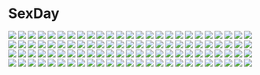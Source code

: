 # SexDay
![](https://konachan.com/image/e7fffb35bf9528a2ccfcd349ce6df151/Konachan.com%20-%20258634%20blue_eyes%20blush%20bra%20breasts%20cleavage%20drink%20gloves%20hat%20navel%20original%20ponytail%20red_hair%20rope%20shorts%20suikakitsu_shiro%20underwear%20xia_you_qing.jpg)
![](https://konachan.com/jpeg/032786af9a1080c9a83eaab717f39f7a/Konachan.com%20-%20225050%20bikini%20breasts%20cleavage%20clouds%20cyancapsule%20green_eyes%20gun%20navel%20overwatch%20pink_hair%20scar%20short_hair%20signed%20sky%20swimsuit%20tattoo%20water%20weapon%20zarya.jpg)
![](https://konachan.com/jpeg/2c8c3f2bc276185ab918184c52c8ce02/Konachan.com%20-%20162881%20black_hair%20blush%20breasts%20cleavage%20dengeki_moeoh%20kagome%20long_hair%20original%20ponytail%20see_through%20water%20wet.jpg)
![](https://konachan.com/image/d06931aec4fb1fc509dcd70a16a6e23e/Konachan.com%20-%205178%20haibane_renmei%20kuu.jpg)
![](https://konachan.com/image/01e15113d424a77a4e7f84dd9cd53bf9/Konachan.com%20-%20261595%20anthropomorphism%20black_hair%20blush%20braids%20breast_grab%20breasts%20brown_eyes%20dark_skin%20green_eyes%20kusaka_souji%20navel%20nipples%20nude%20short_hair%20water.jpg)
![](https://konachan.com/image/ab4bf510d4788f559121761ad001ce74/Konachan.com%20-%2073624%20blush%20carnelian%20fujita_nodoka%20headphones%20para-sol%20yatabe_miu%20yatabe_noa.jpg)
![](https://konachan.com/image/a008b7a3a9ea7fa8b01d15bef2be034e/Konachan.com%20-%2082609%20caffein%20hatsune_miku%20thighhighs%20tie%20twintails%20vocaloid%20white.jpg)
![](https://konachan.com/image/0c79565874994d9ed29eeb27ed18cabc/Konachan.com%20-%20217426%20bicycle%20black_hair%20cropped%20flowers%20grass%20kneehighs%20landscape%20original%20scenic%20school_uniform%20sho_%28shoichi-kokubun%29%20skirt%20water.jpg)
![](https://konachan.com/image/b580f6f59fbf884fd7cd7963111a70ff/Konachan.com%20-%2053228%20blonde_hair%20blue_eyes%20breasts%20doumyouji_sakura_%28volume7%29%20fue%20long_hair%20nipples%20open_shirt%20pussy%20rococoworks%20spread_legs%20uncensored%20volume7.jpg)
![](https://konachan.com/image/cf1fe3bb3fdf42de006a88bc0a5c674e/Konachan.com%20-%20126770%20black_hair%20breasts%20calendar%20cleavage%20japanese_clothes%20long_hair%20miko%20nopan%20open_shirt%20yuuki_hagure%20zoom_layer.jpg)
![](https://konachan.com/image/8901f714b8a22c586f9a44a0ecf042f9/Konachan.com%20-%20136143%20black_hair%20blue_hair%20brook%20cigarette%20franky%20group%20gun%20hat%20necklace%20one_piece%20pirate%20sagatsune%20sanji%20skull%20smoking%20sunglasses%20sword%20usopp%20weapon.jpg)
![](https://konachan.com/jpeg/9f571f751aca08499338381bc3c5cc72/Konachan.com%20-%20284201%20blue_eyes%20blush%20bra%20breasts%20brown_hair%20long_hair%20nebu_soku%20original%20panties%20pantyhose%20ponytail%20school_uniform%20signed%20skirt%20skirt_lift%20underwear.jpg)
![](https://konachan.com/jpeg/da33057d28aace217522cc0f7b38b212/Konachan.com%20-%20250678%20bandage%20black_hair%20breasts%20cleavage%20dark_skin%20elbow_gloves%20gloves%20green_eyes%20headdress%20long_hair%20panties%20shinno_arts%20thighhighs%20underwear%20white.jpg)
![](https://konachan.com/jpeg/0902fd0e8fabb9485ff82dadcfbadd04/Konachan.com%20-%20209492%20bisonbison%20blue_eyes%20blue_hair%20boots%20gloves%20goggles%20long_hair%20pantyhose%20petals%20pink_eyes%20pink_hair%20sakura_miku%20skirt%20twintails%20vocaloid%20wink%20yuki_miku.jpg)
![](https://konachan.com/image/ed5838bae19338966389493a35de36dd/Konachan.com%20-%20221093%20aqua_eyes%20blonde_hair%20blush%20breasts%20choker%20cleavage%20escu%3Ade%20feathers%20karen_uruputasu%20kusunoki_goya%20long_hair%20ribbons%20thighhighs%20wings%20wristwear.jpg)
![](https://konachan.com/image/964480fd13a11068702258d3b115e5f9/Konachan.com%20-%20289516%20barefoot%20black_hair%20blush%20drink%20flowers%20green_eyes%20japanese_clothes%20kimono%20long_hair%20miyabi_akino%20original%20sake%20signed.jpg)
![](https://konachan.com/image/1ce7d00f63b01aba95be4cf61ac415fa/Konachan.com%20-%20252024%20brown_hair%20flowers%20green_eyes%20headband%20lolita_fashion%20long_hair%20purple_eyes%20purple_hair%20red_hair%20sha%20short_hair%20thighhighs%20toujou_nozomi.jpg)
![](https://konachan.com/image/d6398ca395eab8ac4dfa2ec0c96d8e04/Konachan.com%20-%20124404%20animal%20bell%20blush%20bow%20brown_hair%20cat%20ibaramori_koyoi%20logo%20loli%20red_eyes%20school_uniform%20short_hair%20skirt%20sleeping%20tagme_%28artist%29%20thighhighs.jpg)
![](https://konachan.com/image/58d8b125e3edb0d4af31214192381763/Konachan.com%20-%20145020%20akaza_akari%20funami_yui%20furutani_himawari%20ikeda_chitose%20ikeda_chizuru%20oomuro_sakurako%20sugiura_ayano%20toshinou_kyouko%20yoshikawa_chinatsu%20yuru_yuri.jpg)
![](https://konachan.com/jpeg/e3f9c2ded0260ecb8c79a55713ada7e7/Konachan.com%20-%20280681%20aliasing%20blonde_hair%20blush%20game_cg%20gradient%20hug%20kadomi_ibarako%20male%20panties%20school_uniform%20short_hair%20skirt%20skirt_lift%20spiral%21%21%20underwear.jpg)
![](https://konachan.com/jpeg/e2b541b58aa18ef3535d105fc9cd7230/Konachan.com%20-%20144286%20accel_world%20arita_haruyuki%20black_hair%20blush%20brown_eyes%20butterfly%20elbow_gloves%20gloves%20izumi_kikaku%20kuro_yuki_hime%20school_uniform%20wings%20wink.jpg)
![](https://konachan.com/jpeg/8cd06ed9f6db63552fced5d54af44a57/Konachan.com%20-%20275242%20all_male%20animal_ears%20bed%20black_hair%20blush%20collar%20hoodie%20ittla%20long_hair%20male%20original%20panties%20ponytail%20red_eyes%20socks%20tail%20trap%20underwear.jpg)
![](https://konachan.com/jpeg/0c102ec56e1312ba9f66a768b6bed37b/Konachan.com%20-%20107382%20blonde_hair%20blush%20kagamine_rin%20loli%20no_bra%20panties%20stars%20underboob%20underwear%20vocaloid.jpg)
![](https://konachan.com/image/38ff2d3f7ebec3ff07957c202f9f7ccc/Konachan.com%20-%2013601%20doll%20goth-loli%20lolita_fashion%20rozen_maiden%20suigintou.jpg)
![](https://konachan.com/image/c99afa62042630eab07e6bc603d6c20d/Konachan.com%20-%2057869%20bakemonogatari%20monogatari_%28series%29%20senjougahara_hitagi%20thighhighs%20vector%20white.jpg)
![](https://konachan.com/image/659c170cea3db5f275d6c72a53830015/Konachan.com%20-%20169926%202girls%20animal%20bird%20fish%20hebitsukai%20original%20polychromatic%20short_hair%20teddy_bear.jpg)
![](https://konachan.com/jpeg/a13fe4d08b954d6ff829a7f7591d6e6b/Konachan.com%20-%2019639%20akari%20close%20hikari%20kono_minikuku_mo_utsukushii_sekai.jpg)
![](https://konachan.com/image/68b7b520f08a7a2c1dea5354f4f30b74/Konachan.com%20-%2051361%20animal%20braids%20cat%20dress%20glasses%20hat%20hoodie%20kneehighs%20long_hair%20mitsudomoe%20miyashita%20phone%20red_eyes%20red_hair%20shorts%20skirt%20stockings%20tie%20twintails.jpg)
![](https://konachan.com/jpeg/6f2efc5d933016442f27c786a2208163/Konachan.com%20-%20291257%20blush%20bow%20kurou_%28quadruple_zero%29%20long_hair%20original%20purple_hair%20red_eyes%20skirt%20thighhighs.jpg)
![](https://konachan.com/image/9ddf732da252b02aad60298d768b284d/Konachan.com%20-%2040672%202girls%20ass%20blonde_hair%20breasts%20brown_eyes%20candy_boy%20long_hair%20necklace%20nipples%20nude%20purple_hair%20ribbons%20sakurai_yukino%20short_hair%20thighhighs%20white.jpg)
![](https://konachan.com/image/453e175deb81c1c8b90b459f107b3dbd/Konachan.com%20-%20167207%20aqua_eyes%20aqua_hair%20blush%20chibi%20hatsune_miku%20kyouda_suzuka%20long_hair%20skirt%20tattoo%20thighhighs%20twintails%20vocaloid.jpg)
![](https://konachan.com/jpeg/a68c463231c529eb4229d1d6924be148/Konachan.com%20-%20307082%20arknights%20barefoot%20bath%20bathtub%20black_hair%20blue_eyes%20drink%20halo%20long_hair%20navel%20panties%20red_eyes%20red_hair%20short_hair%20thighhighs%20towel%20underwear%20wings.jpg)
![](https://konachan.com/image/fde2ce913d1965fea06be23796e70e1f/Konachan.com%20-%20187686%20aqua_eyes%20aqua_hair%20hatsune_miku%20headphones%20jpeg_artifacts%20kklaji008%20long_hair%20thighhighs%20tie%20underwater%20vocaloid%20water.jpg)
![](https://konachan.com/image/370657c18fd99fec7ced70d0df4a09f1/Konachan.com%20-%20261867%20aqua_hair%20bow%20hat%20hinanawi_tenshi%20long_hair%20rin_falcon%20skirt%20sword%20thighhighs%20touhou%20weapon.jpg)
![](https://konachan.com/jpeg/1ecdcdf3c51f885c7c1e62301aea253e/Konachan.com%20-%20268302%20aqua_eyes%20blonde_hair%20blush%20breasts%20hapymaher%20koku%20long_hair%20nipples%20nopan%20penis%20purple_software%20pussy%20school_uniform%20sex%20spread_legs%20uncensored%20wet.jpg)
![](https://konachan.com/jpeg/b60c7567182ad88deb6f74015ddc7df7/Konachan.com%20-%20302396%20arknights%20bra%20building%20ch%27en_%28arknights%29%20city%20horns%20navel%20panties%20purple_hair%20red_eyes%20sword%20tail%20underwear%20weapon%20zuosi_zhichu.jpg)
![](https://konachan.com/jpeg/717bd00d0c159416733875d98ecabee4/Konachan.com%20-%20204311%20beach%20bikini%20breast_hold%20breasts%20brown_eyes%20brown_hair%20cleavage%20ensemble_%28company%29%20game_cg%20kichi_hyuuma%20navel%20shinomori_kazuha%20swimsuit%20water.jpg)
![](https://konachan.com/image/79f93f9053f0e2efa0b3dfdeec583a26/Konachan.com%20-%20158098%202girls%20dress%20green_eyes%20green_hair%20hat%20headband%20heart%20komeiji_koishi%20komeiji_satori%20maz_%28fanxuying%29%20purple_eyes%20purple_hair%20short_hair%20touhou.jpg)
![](https://konachan.com/image/8841e217fb5a7419241babd2e71cd6ab/Konachan.com%20-%20246850%20blonde_hair%20boots%20bow%20catgirl%20doggirl%20gloves%20goggles%20ichii_yui%20long_hair%20okayparium%20pink_hair%20short_hair%20shorts%20stairs%20tail%20thighhighs%20yuyushiki.jpg)
![](https://konachan.com/image/be218e2bf525cbf6a9528c86bd110b82/Konachan.com%20-%20296429%20black_hair%20blush%20brown_eyes%20censored%20fellatio%20handjob%20long_hair%20original%20penis%20pubic_hair%20shikuta_maru.jpg)
![](https://konachan.com/jpeg/9d192d8e5a980b0ddc658fc21c643066/Konachan.com%20-%20120226%20gabrielle%20game_cg%20izuna_zanshinken%20neon_dragulescu_buzau%20ribbons.jpg)
![](https://konachan.com/image/943f596a977e53c306846d7397f150c8/Konachan.com%20-%2096762%20blonde_hair%20dress%20gosick%20hattori_%28junoct2000%29%20long_hair%20victorique_de_broix.jpg)
![](https://konachan.com/jpeg/857a87e76a18f1f5d0336abbad6c796e/Konachan.com%20-%20118542%20black_hair%20blue_eyes%20bow%20game_cg%20grass%20japanese_clothes%20koiiro_soramoyou%20lucie%20miki_machiko%20miko%20tree.jpg)
![](https://konachan.com/image/0eab39b29a7803c3c3944dd5cd5ad5d2/Konachan.com%20-%20160016%20clouds%20dress%20flowers%20leaves%20long_hair%20megurine_luka%20pink_hair%20sky%20summer_dress%20tottsuan%20vocaloid.jpg)
![](https://konachan.com/image/cfd156a45f4dd06be96d1930ddbc4b3a/Konachan.com%20-%2038682%20bikini%20mitsumi_misato%20swimsuit%20tagme.jpg)
![](https://konachan.com/image/467d91bd74fde44b69f714ba212c43b2/Konachan.com%20-%20219642%20breasts%20cleavage%20collar%20magic%20original%20pixiv_fantasia%20purple_eyes%20skirt%20swd3e2%20thighhighs%20watermark.jpg)
![](https://konachan.com/jpeg/cce92d5936b267e002e670b70f386bf0/Konachan.com%20-%20224848%20headdress%20long_hair%20nanomortis%20original%20polychromatic%20sword%20weapon%20white_hair.jpg)
![](https://konachan.com/image/c38ab7645d1bfdc0acb954477cfe0671/Konachan.com%20-%20266671%20annin_doufu%20breasts%20idolmaster%20idolmaster_cinderella_girls%20kanzaki_ranko%20nipples%20nude%20pussy%20spread_legs%20third-party_edit%20uncensored.jpg)
![](https://konachan.com/image/9833f55b0ccd2b7c6c7fedc0f7035fe6/Konachan.com%20-%20136824%20animal_ears%20catgirl%20chibi%20crying%20food%20hazuki_ruu%20kaenbyou_rin%20komeiji_koishi%20komeiji_satori%20reiuji_utsuho%20touhou.jpg)
![](https://konachan.com/image/0c06e16db60fda2a8b015cc8ac85bcf2/Konachan.com%20-%2022927%20chrono_crusade%20pointed_ears.jpg)
![](https://konachan.com/image/2ab378c4d3336b76a87c0593b684e440/Konachan.com%20-%20190887%20blonde_hair%20dress%20dungeon_and_fighter%20female_mage_%28dnf%29%20hc%20horns%20kneehighs%20long_hair%20pointed_ears%20spear%20weapon%20yellow_eyes.jpg)
![](https://konachan.com/image/d8561f25a373827a6cedadd209bc2a3a/Konachan.com%20-%20104655%20flandre_scarlet%20hal_%28haruna%29%20touhou%20vampire.jpg)
![](https://konachan.com/image/c8b8382a9e8ab182ec131952e969ab4e/Konachan.com%20-%20102161%20aki_%28suterii%29%20blue_eyes%20blush%20breasts%20gray_hair%20nipples%20nude%20original%20ponytail%20sex%20suterii.jpg)
![](https://konachan.com/jpeg/14f4cfa1bdac31e91878b4d46e8345ea/Konachan.com%20-%20149981%20anmi%20blue_eyes%20blush%20long_hair%20no_bra%20pink_hair%20tagme.jpg)
![](https://konachan.com/image/554f503c777b82520e12f56af4070c3d/Konachan.com%20-%20171500%20hatsune_miku%20tell_your_world_%28vocaloid%29%20vocaloid%20watermark.jpg)
![](https://konachan.com/jpeg/c8d0a4210d1fe5ea386249d42c82c620/Konachan.com%20-%20257857%20black_hair%20bra%20breasts%20cleavage%20couch%20long_hair%20navel%20panties%20red_eyes%20scan%20shirt_lift%20underwear%20undressing%20yuran.jpg)
![](https://konachan.com/image/39e0e5ac2d646f03eee6508fef282e6f/Konachan.com%20-%20168614%20akibakeisena%20building%20clouds%20landscape%20nobody%20original%20scenic%20sky.jpg)
![](https://konachan.com/image/34b4548c2c16292904d1191d43292c36/Konachan.com%20-%20195953%20anthropomorphism%20aqua_eyes%20blonde_hair%20dark_skin%20gin00%20kantai_collection%20long_hair%20ro-500_%28kancolle%29%20swim_ring%20swimsuit.jpg)
![](https://konachan.com/jpeg/d2f46c58ee4d7d2128ae3d8134ec834f/Konachan.com%20-%20254042%20annin_doufu%20boots%20brown_hair%20dress%20fire%20gloves%20idolmaster%20idolmaster_cinderella_girls%20koseki_reina%20long_hair%20twintails%20wand%20wristwear.jpg)
![](https://konachan.com/jpeg/5033bd4073b42b828106b28a89537c65/Konachan.com%20-%20256637%20akaza%20blue_hair%20bra%20game_cg%20gym_uniform%20henshin_3%20may-be_soft%20nakada_shiina%20see_through%20underwear%20water%20wet.jpg)
![](https://konachan.com/image/a720369a2f4e3d6bfcc0fca04bfb3ee8/Konachan.com%20-%2087247%20aizawa_hikaru%20breasts%20halloween%20microsoft%20nipples%20nude%20os-tan%20takano_kazumi%20thighhighs%20zoom_layer.jpg)
![](https://konachan.com/image/78a9806e9781760c68d02a7842763c86/Konachan.com%20-%2075757%20japanese_clothes%20kimono%20mubouou_aasaa%20white_hair.jpg)
![](https://konachan.com/image/be3322bc2ffb9787bb4b5047b3ce218a/Konachan.com%20-%2025552%20kuga_natsuki%20mai-hime.jpeg)
![](https://konachan.com/image/6a8595d9fcc9439fb3e941c482d92e2d/Konachan.com%20-%2025003%20sophitia_alexandra%20soul_calibur%20taki.jpg)
![](https://konachan.com/image/741913a97f5cbc6aac615b1267e90aba/Konachan.com%20-%20232892%20animal%20brown_eyes%20brown_hair%20dog%20hat%20kneehighs%20motorcycle%20original%20panties%20signed%20striped_panties%20sword%20underwear%20watermark%20weapon%20wen_juinn.jpg)
![](https://konachan.com/image/f0041f6d4c89557baa6b01e3aa75991b/Konachan.com%20-%20302625%20animated%20gloves%20hololive%20houshou_marine%20long_hair%20oshiruko_%28oshiruco_212048%29%20pink_hair%20third-party_edit%20twintails.gif)
![](https://konachan.com/image/2b27a2cd2a002b95a2c698d7b7738073/Konachan.com%20-%2055584%20beach%20bikini%20lala_satalin_deviluke%20sairenji_haruna%20scan%20swimsuit%20to_love_ru%20undressing.jpg)
![](https://konachan.com/image/51a467eb5f6c3ead7783b004463bf498/Konachan.com%20-%2016787%20rozen_maiden%20suigintou.jpg)
![](https://konachan.com/image/92ad06b0729da6165da004f866aac676/Konachan.com%20-%20135780%20blush%20breast_hold%20cameltoe%20kamiyaki_ruriko%20long_hair%20moonstone%20princess_evangile%20saeki_nao%20school_swimsuit%20swimsuit%20topless%20wet.jpg)
![](https://konachan.com/image/4dc843d2ff7a256d42740e64a916573a/Konachan.com%20-%2020898%20flcl.jpg)
![](https://konachan.com/image/74fb6eedc8e033841a13d58c3d2659ee/Konachan.com%20-%2077597%202girls%20blood%20bloomers%20bondage%20dress%20fang%20flandre_scarlet%20flowers%20hat%20leiror%20red_eyes%20remilia_scarlet%20rose%20torn_clothes%20touhou%20vampire%20wings.jpg)
![](https://konachan.com/image/b54f6a02dce65b0561e65afdcd8b8c3f/Konachan.com%20-%20296131%20aegisfate%20anthropomorphism%20blonde_hair%20breasts%20cleavage%20computer%20group%20long_hair%20paper%20red_hair%20short_hair%20thighhighs%20zhanjian_shaonu.jpg)
![](https://konachan.com/image/e272c0156f69d981a527fe8de97a7219/Konachan.com%20-%2035085%20bunnygirl%20cigarette%20gun%20reisen_udongein_inaba%20smoking%20touhou%20weapon.jpg)
![](https://konachan.com/image/7e832daa3abb42287427bc39f14c8e99/Konachan.com%20-%20207857%20blue_eyes%20breasts%20cleavage%20headdress%20kaze_no_gyouja%20league_of_legends%20navel%20pink_hair%20sona_buvelle%20twintails.jpg)
![](https://konachan.com/jpeg/38cfaadfe8e06b18e291eeb16194eb04/Konachan.com%20-%20205019%20barefoot%20blue_eyes%20bow%20brown_hair%20computer%20drink%20group%20guitar%20headband%20long_hair%20pantyhose%20paper%20phone%20red_eyes%20ribbons%20skirt%20twintails%20wingheart.jpg)
![](https://konachan.com/image/634f276ab298eb3fb57612cc06b7229a/Konachan.com%20-%2023756%20tagme%20wings.jpg)
![](https://konachan.com/jpeg/d02cd9c5d3557917d4d9cf2793cc6021/Konachan.com%20-%20213412%20aqua_eyes%20breasts%20brown_hair%20cleavage%20dress%20garter_belt%20long_hair%20original%20petals%20quuni%20stockings%20thighhighs%20white.jpg)
![](https://konachan.com/image/06ecc25791b74320578a1c26d24284df/Konachan.com%20-%20121912%20boots%20red_eyes%20sakumi%20sword%20tagme%20weapon.jpg)
![](https://konachan.com/image/a35768afa03c18db519a522ebefb31e3/Konachan.com%20-%20171443%20369minmin%20brown_hair%20cape%20long_hair%20original%20purple_hair%20red_eyes%20short_hair%20sword%20weapon.jpg)
![](https://konachan.com/jpeg/28dc4766ce0652e5e12b473daf4f43e5/Konachan.com%20-%20191783%20blonde_hair%20blue_eyes%20breasts%20dress%20long_hair%20original%20petals%20saya_%28mychristian2%29%20signed%20wristwear.jpg)
![](https://konachan.com/jpeg/1f5441293b106cc16050644165b7db4e/Konachan.com%20-%20266955%20annin_doufu%20ayase_honoka%20idolmaster%20idolmaster_cinderella_girls%20idolmaster_cinderella_girls_starlight_stage.jpg)
![](https://konachan.com/image/f37c4aa2fa9a6ed72b121b346022d3a1/Konachan.com%20-%2026635%20izumi_konata%20lucky_star%20takara_miyuki.jpg)
![](https://konachan.com/image/320d3d3a14d2edb49718fb4d3bfb7be2/Konachan.com%20-%20191249%20animal%20blonde_hair%20breasts%20chelonia%20cleavage%20green_eyes%20headdress%20japanese_clothes%20long_hair%20meimei_%28p%26d%29%20no_bra%20puzzle_%26_dragons%20snake.jpg)
![](https://konachan.com/image/7d91990442c1ace5be25a023808bd78f/Konachan.com%20-%2095348%202girls%20aqua_hair%20blindfold%20chain%20dress%20hatsune_miku%20megurine_luka%20pink_hair%20vocaloid.jpg)
![](https://konachan.com/jpeg/6ab585e993e5910c9b04f975ae6d6e5c/Konachan.com%20-%20189960%20asaba_konami%20bed%20blue_eyes%20breasts%20gray_hair%20long_hair%20nipples%20no_bra%20open_shirt%20palette%20panties%20panty_pull%20scan%20spread_legs%20thighhighs%20underwear.jpg)
![](https://konachan.com/jpeg/a47018d2a13fa82eb9376b362ce07fd6/Konachan.com%20-%20202240%20anthropomorphism%20blonde_hair%20clouds%20flowers%20gloves%20kantai_collection%20long_hair%20ribbons%20scarf%20school_uniform%20sky%20tagme_%28artist%29%20water.jpg)
![](https://konachan.com/image/a94425f718a03be7ea0a4a81cb65a99a/Konachan.com%20-%20258936%20bodysuit%20breasts%20darling_in_the_franxx%20green_eyes%20headband%20horns%20long_hair%20mecha%20pink_hair%20reisun001%20zero_two.jpg)
![](https://konachan.com/jpeg/d709a17ccaece94e9b471a0cd65b7ec1/Konachan.com%20-%2013193%20all_male%20code_geass%20lelouch_lamperouge%20male.jpg)
![](https://konachan.com/jpeg/f9b2cc5a0b1dc72a32f0817dd94243a0/Konachan.com%20-%20265789%202girls%20animal_ears%20blonde_hair%20blue_eyes%20building%20foxgirl%20kushida_you%20loli%20long_hair%20original%20tail.jpg)
![](https://konachan.com/jpeg/4aa3583993822d959bd92dc7d3cb2e70/Konachan.com%20-%20264859%20angel%20bed%20blonde_hair%20blush%20computer%20gabriel_dropout%20gabriel_white_tenma%20headphones%20long_hair%20purple_eyes%20tagme_%28artist%29%20wink.jpg)
![](https://konachan.com/jpeg/2cb052946546c5482ecf4fe7760d5a62/Konachan.com%20-%20294426%20ass%20barefoot%20blush%20cameltoe%20clochette%20flowers%20game_cg%20grass%20long_hair%20panties%20purple_eyes%20purple_hair%20school_uniform%20skirt%20thighhighs%20underwear.jpg)
![](https://konachan.com/image/19ed249f6b85e97296bf60ab189d205d/Konachan.com%20-%20111610%20animal%20breasts%20drink%20fish%20food%20gray_hair%20long_hair%20magu_%28mugsfc%29%20night%20nipples%20onsen%20pink_eyes%20sake%20vocaloid%20wet%20yowane_haku.jpg)
![](https://konachan.com/jpeg/e29591c6a31e5b7a2d330d3f9d78f3d7/Konachan.com%20-%20214818%20black_hair%20bodysuit%20clouds%20elbow_gloves%20fang%20gloves%20kazenokaze%20long_hair%20navel%20purple_eyes%20sideboob%20sky%20thighhighs%20tobisawa_misaki.jpg)
![](https://konachan.com/image/1afd0e94f376f2f9db569f36a4165d6e/Konachan.com%20-%20105905%202girls%20c_%28control%29%20msyu_%28control%29%20pointed_ears%20q_%28control%29.jpg)
![](https://konachan.com/image/d71f8b2e6858315a65b460ab2f4120ff/Konachan.com%20-%20209535%20cropped%20green_eyes%20headphones%20long_hair%20original%20pink_hair%20skirt%20tyaba_neko.jpg)
![](https://konachan.com/image/4429670c3c4c1f9e2bb7456ed549002c/Konachan.com%20-%206748%20aino_minako%20sailor_moon%20sailor_venus.jpg)
![](https://konachan.com/jpeg/592f094f62ca47afec0d03efcb9bdbf7/Konachan.com%20-%20239955%20ass%20blonde_hair%20blush%20bra%20braids%20breasts%20couch%20glasses%20nipples%20panties%20pussy%20scarf%20short_hair%20skirt%20thighhighs%20uncensored%20underwear%20yellow_eyes.jpg)
![](https://konachan.com/image/15b7a31e41bffcc4e042ffb82821340e/Konachan.com%20-%2065582%20akita_komachi%20black_hair%20long_hair%20marriage_royale%20nishimata_aoi%20purple_eyes.jpg)
![](https://konachan.com/image/d0eb91a3f0b7edfa0fe7710816214309/Konachan.com%20-%20287344%20black_hair%20close%20nanase_akira_%28iiiostiii%29%20original%20purple_eyes.jpg)
![](https://konachan.com/image/34d22770250d7fbadb74c5759b51475a/Konachan.com%20-%20127224%20autumn%20big_boss%20black_hair%20blue_eyes%20breasts%20crossover%20eyepatch%20hat%20ian_shen%20leaves%20metal_gear%20nipples%20no_bra%20onsen%20panties%20pink_eyes%20signed%20underwear.jpg)
